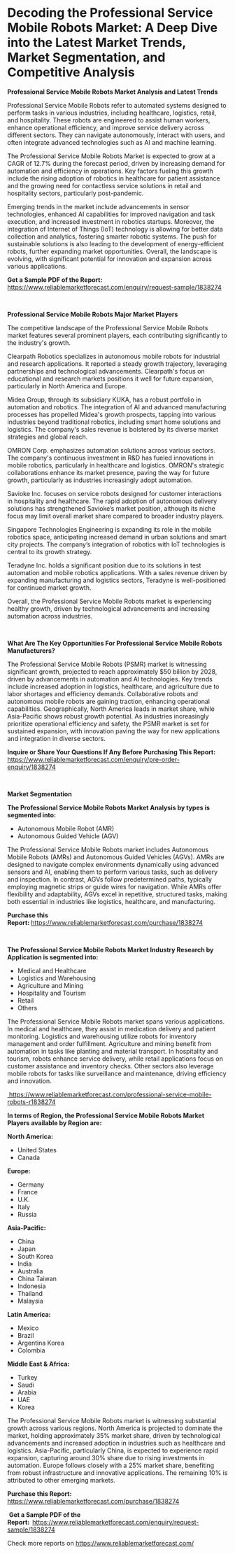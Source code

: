 <p><h1>Decoding the Professional Service Mobile Robots Market: A Deep Dive into the Latest Market Trends, Market Segmentation, and Competitive Analysis</h1></p><p><strong>Professional Service Mobile Robots Market Analysis and Latest Trends</strong></p>
<p><p>Professional Service Mobile Robots refer to automated systems designed to perform tasks in various industries, including healthcare, logistics, retail, and hospitality. These robots are engineered to assist human workers, enhance operational efficiency, and improve service delivery across different sectors. They can navigate autonomously, interact with users, and often integrate advanced technologies such as AI and machine learning.</p><p>The Professional Service Mobile Robots Market is expected to grow at a CAGR of 12.7% during the forecast period, driven by increasing demand for automation and efficiency in operations. Key factors fueling this growth include the rising adoption of robotics in healthcare for patient assistance and the growing need for contactless service solutions in retail and hospitality sectors, particularly post-pandemic. </p><p>Emerging trends in the market include advancements in sensor technologies, enhanced AI capabilities for improved navigation and task execution, and increased investment in robotics startups. Moreover, the integration of Internet of Things (IoT) technology is allowing for better data collection and analytics, fostering smarter robotic systems. The push for sustainable solutions is also leading to the development of energy-efficient robots, further expanding market opportunities. Overall, the landscape is evolving, with significant potential for innovation and expansion across various applications.</p></p>
<p><strong>Get a Sample PDF of the Report:&nbsp;</strong> <a href="https://www.reliablemarketforecast.com/enquiry/request-sample/1838274?utm_campaign=2308&utm_medium=2&utm_source=Github&utm_content=ia&utm_term=05032025&utm_id=professional-service-mobile-robots">https://www.reliablemarketforecast.com/enquiry/request-sample/1838274</a></p>
<p>&nbsp;</p>
<p><strong>Professional Service Mobile Robots Major Market Players</strong></p>
<p><p>The competitive landscape of the Professional Service Mobile Robots market features several prominent players, each contributing significantly to the industry's growth. </p><p>Clearpath Robotics specializes in autonomous mobile robots for industrial and research applications. It reported a steady growth trajectory, leveraging partnerships and technological advancements. Clearpath's focus on educational and research markets positions it well for future expansion, particularly in North America and Europe.</p><p>Midea Group, through its subsidiary KUKA, has a robust portfolio in automation and robotics. The integration of AI and advanced manufacturing processes has propelled Midea's growth prospects, tapping into various industries beyond traditional robotics, including smart home solutions and logistics. The company's sales revenue is bolstered by its diverse market strategies and global reach.</p><p>OMRON Corp. emphasizes automation solutions across various sectors. The company's continuous investment in R&D has fueled innovations in mobile robotics, particularly in healthcare and logistics. OMRON's strategic collaborations enhance its market presence, paving the way for future growth, particularly as industries increasingly adopt automation.</p><p>Savioke Inc. focuses on service robots designed for customer interactions in hospitality and healthcare. The rapid adoption of autonomous delivery solutions has strengthened Savioke’s market position, although its niche focus may limit overall market share compared to broader industry players.</p><p>Singapore Technologies Engineering is expanding its role in the mobile robotics space, anticipating increased demand in urban solutions and smart city projects. The company’s integration of robotics with IoT technologies is central to its growth strategy.</p><p>Teradyne Inc. holds a significant position due to its solutions in test automation and mobile robotics applications. With a sales revenue driven by expanding manufacturing and logistics sectors, Teradyne is well-positioned for continued market growth.</p><p>Overall, the Professional Service Mobile Robots market is experiencing healthy growth, driven by technological advancements and increasing automation across industries.</p></p>
<p>&nbsp;</p>
<p><strong>What Are The Key Opportunities For Professional Service Mobile Robots Manufacturers?</strong></p>
<p><p>The Professional Service Mobile Robots (PSMR) market is witnessing significant growth, projected to reach approximately $50 billion by 2028, driven by advancements in automation and AI technologies. Key trends include increased adoption in logistics, healthcare, and agriculture due to labor shortages and efficiency demands. Collaborative robots and autonomous mobile robots are gaining traction, enhancing operational capabilities. Geographically, North America leads in market share, while Asia-Pacific shows robust growth potential. As industries increasingly prioritize operational efficiency and safety, the PSMR market is set for sustained expansion, with innovation paving the way for new applications and integration in diverse sectors.</p></p>
<p><strong>Inquire or Share Your Questions If Any Before Purchasing This Report:</strong> <a href="https://www.reliablemarketforecast.com/enquiry/pre-order-enquiry/1838274?utm_campaign=2308&utm_medium=2&utm_source=Github&utm_content=ia&utm_term=05032025&utm_id=professional-service-mobile-robots">https://www.reliablemarketforecast.com/enquiry/pre-order-enquiry/1838274</a></p>
<p>&nbsp;</p>
<p><strong>Market Segmentation</strong></p>
<p><strong>The Professional Service Mobile Robots Market Analysis by types is segmented into:</strong></p>
<p><ul><li>Autonomous Mobile Robot (AMR)</li><li>Autonomous Guided Vehicle (AGV)</li></ul></p>
<p><p>The Professional Service Mobile Robots market includes Autonomous Mobile Robots (AMRs) and Autonomous Guided Vehicles (AGVs). AMRs are designed to navigate complex environments dynamically using advanced sensors and AI, enabling them to perform various tasks, such as delivery and inspection. In contrast, AGVs follow predetermined paths, typically employing magnetic strips or guide wires for navigation. While AMRs offer flexibility and adaptability, AGVs excel in repetitive, structured tasks, making both essential in industries like logistics, healthcare, and manufacturing.</p></p>
<p><strong>Purchase this Report:&nbsp;</strong><a href="https://www.reliablemarketforecast.com/purchase/1838274?utm_campaign=2308&utm_medium=2&utm_source=Github&utm_content=ia&utm_term=05032025&utm_id=professional-service-mobile-robots">https://www.reliablemarketforecast.com/purchase/1838274</a></p>
<p>&nbsp;</p>
<p><strong>The Professional Service Mobile Robots Market Industry Research by Application is segmented into:</strong></p>
<p><ul><li>Medical and Healthcare</li><li>Logistics and Warehousing</li><li>Agriculture and Mining</li><li>Hospitality and Tourism</li><li>Retail</li><li>Others</li></ul></p>
<p><p>The Professional Service Mobile Robots market spans various applications. In medical and healthcare, they assist in medication delivery and patient monitoring. Logistics and warehousing utilize robots for inventory management and order fulfillment. Agriculture and mining benefit from automation in tasks like planting and material transport. In hospitality and tourism, robots enhance service delivery, while retail applications focus on customer assistance and inventory checks. Other sectors also leverage mobile robots for tasks like surveillance and maintenance, driving efficiency and innovation.</p></p>
<p><a href="https://www.reliablemarketforecast.com/professional-service-mobile-robots-r1838274?utm_campaign=2308&utm_medium=2&utm_source=Github&utm_content=ia&utm_term=05032025&utm_id=professional-service-mobile-robots">&nbsp;https://www.reliablemarketforecast.com/professional-service-mobile-robots-r1838274</a></p>
<p><strong>In terms of Region, the Professional Service Mobile Robots Market Players available by Region are:</strong></p>
<p>
    <p> <strong> North America: </strong>
        <ul>
            <li>United States</li>
            <li>Canada</li>
        </ul>
        </p> 
    <p> <strong> Europe: </strong>
        <ul>
            <li>Germany</li>
            <li>France</li>
            <li>U.K.</li>
            <li>Italy</li>
            <li>Russia</li>
        </ul>
        </p> 
    <p> <strong> Asia-Pacific: </strong>
        <ul>
            <li>China</li>
            <li>Japan</li>
            <li>South Korea</li>
            <li>India</li>
            <li>Australia</li>
            <li>China Taiwan</li>
            <li>Indonesia</li>
            <li>Thailand</li>
            <li>Malaysia</li>
        </ul>
        </p> 
    <p> <strong> Latin America: </strong>
        <ul>
            <li>Mexico</li>
            <li>Brazil</li>
            <li>Argentina Korea</li>
            <li>Colombia</li>
        </ul>
        </p> 
    <p> <strong> Middle East & Africa: </strong>
        <ul>
            <li>Turkey</li>
            <li>Saudi</li>
            <li>Arabia</li>
            <li>UAE</li>
            <li>Korea</li>
        </ul>
    </p>
    </p>
<p><p>The Professional Service Mobile Robots market is witnessing substantial growth across various regions. North America is projected to dominate the market, holding approximately 35% market share, driven by technological advancements and increased adoption in industries such as healthcare and logistics. Asia-Pacific, particularly China, is expected to experience rapid expansion, capturing around 30% share due to rising investments in automation. Europe follows closely with a 25% market share, benefiting from robust infrastructure and innovative applications. The remaining 10% is attributed to other emerging markets.</p></p>
<p><strong>Purchase this Report: </strong><a href="https://www.reliablemarketforecast.com/purchase/1838274?utm_campaign=2308&utm_medium=2&utm_source=Github&utm_content=ia&utm_term=05032025&utm_id=professional-service-mobile-robots">https://www.reliablemarketforecast.com/purchase/1838274</a></p>
<p>&nbsp;<strong>Get a Sample PDF of the Report:&nbsp;&nbsp;</strong><a href="https://www.reliablemarketforecast.com/enquiry/request-sample/1838274?utm_campaign=2308&utm_medium=2&utm_source=Github&utm_content=ia&utm_term=05032025&utm_id=professional-service-mobile-robots">https://www.reliablemarketforecast.com/enquiry/request-sample/1838274</a></p>
<p><strong></strong></p>
<p>Check more reports on <a href="https://www.reliablemarketforecast.com/?utm_campaign=2308&utm_medium=2&utm_source=Github&utm_content=ia&utm_term=05032025&utm_id=professional-service-mobile-robots">https://www.reliablemarketforecast.com/</a></p>